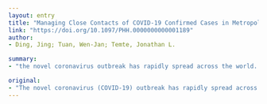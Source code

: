 ```yaml
---
layout: entry
title: "Managing Close Contacts of COVID-19 Confirmed Cases in Metropolitan Areas in China"
link: "https://doi.org/10.1097/PHH.0000000000001189"
author:
- Ding, Jing; Tuan, Wen-Jan; Temte, Jonathan L.

summary:
- "the novel coronavirus outbreak has rapidly spread across the world. It is crucial for the public health community to establish nonpharmaceutical interventions (NPIs) that can effectively mitigate the rate of SARS-CoV-2 spread across highly populated residential areas. A community-driven preparedness strategy has been implemented in metropolitan areas in China."

original:
- "The novel coronavirus (COVID-19) outbreak has rapidly spread across the world. As medical systems continue to develop vaccines and treatments, it is crucial for the public health community to establish nonpharmaceutical interventions (NPIs) that can effectively mitigate the rate of SARS-Coronavirus-2 (SARS-CoV-2) spread across highly populated residential areas, especially among individuals who have close contact with confirmed cases. A community-driven preparedness strategy has been implemented in metropolitan areas in China. The Chinese Center for Disease Control and Prevention (CCDC) has required that all COVID-19 confirmed cases be recorded and documented in a national notifiable disease surveillance system (NDSS). After receiving reports of newly confirmed cases, an epidemiological services team at the CCDC or trained medical professionals at local clinical facilities start a case-contact investigation. A task force performs home visits to infected individuals. Persons under investigation (PUIs) can stay in designated quarantine facilities for 14 days or in special circumstances can be quarantined at home. This community-based approach involved all stakeholders including local public health departments, public safety authorities, neighborhood councils, and community health centers."
---
```


